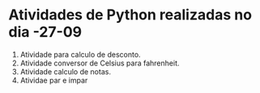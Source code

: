 # Atividades de Python realizadas no dia -27-09

1. Atividade para calculo de desconto.
2. Atividade conversor de Celsius para fahrenheit.
3. Atividade calculo de notas.
4. Atividae par e impar

